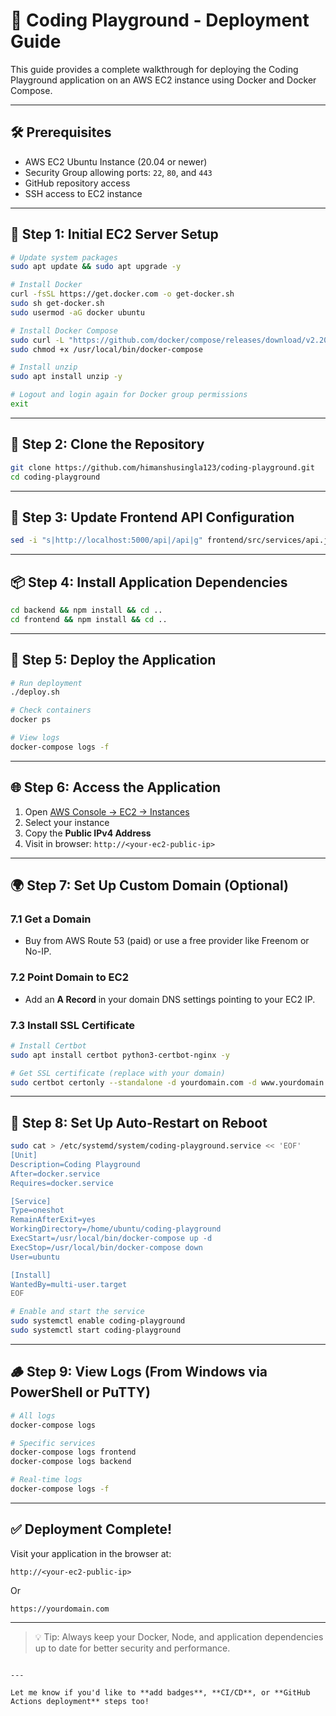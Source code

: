 # 🚀 Coding Playground - Deployment Guide

This guide provides a complete walkthrough for deploying the Coding Playground application on an AWS EC2 instance using Docker and Docker Compose.

---

## 🛠️ Prerequisites

- AWS EC2 Ubuntu Instance (20.04 or newer)
- Security Group allowing ports: `22`, `80`, and `443`
- GitHub repository access
- SSH access to EC2 instance

---

## 🔧 Step 1: Initial EC2 Server Setup

```bash
# Update system packages
sudo apt update && sudo apt upgrade -y

# Install Docker
curl -fsSL https://get.docker.com -o get-docker.sh
sudo sh get-docker.sh
sudo usermod -aG docker ubuntu

# Install Docker Compose
sudo curl -L "https://github.com/docker/compose/releases/download/v2.20.0/docker-compose-$(uname -s)-$(uname -m)" -o /usr/local/bin/docker-compose
sudo chmod +x /usr/local/bin/docker-compose

# Install unzip
sudo apt install unzip -y

# Logout and login again for Docker group permissions
exit
````

---

## 📁 Step 2: Clone the Repository

```bash
git clone https://github.com/himanshusingla123/coding-playground.git
cd coding-playground
```

---

## 🧠 Step 3: Update Frontend API Configuration

```bash
sed -i "s|http://localhost:5000/api|/api|g" frontend/src/services/api.js
```

---

## 📦 Step 4: Install Application Dependencies

```bash
cd backend && npm install && cd ..
cd frontend && npm install && cd ..
```

---

## 🚀 Step 5: Deploy the Application

```bash
# Run deployment
./deploy.sh

# Check containers
docker ps

# View logs
docker-compose logs -f
```

---

## 🌐 Step 6: Access the Application

1. Open [AWS Console → EC2 → Instances](https://console.aws.amazon.com/ec2/)
2. Select your instance
3. Copy the **Public IPv4 Address**
4. Visit in browser: `http://<your-ec2-public-ip>`

---

## 🌍 Step 7: Set Up Custom Domain (Optional)

### 7.1 Get a Domain

* Buy from AWS Route 53 (paid) or use a free provider like Freenom or No-IP.

### 7.2 Point Domain to EC2

* Add an **A Record** in your domain DNS settings pointing to your EC2 IP.

### 7.3 Install SSL Certificate

```bash
# Install Certbot
sudo apt install certbot python3-certbot-nginx -y

# Get SSL certificate (replace with your domain)
sudo certbot certonly --standalone -d yourdomain.com -d www.yourdomain.com
```

---

## 🔁 Step 8: Set Up Auto-Restart on Reboot

```bash
sudo cat > /etc/systemd/system/coding-playground.service << 'EOF'
[Unit]
Description=Coding Playground
After=docker.service
Requires=docker.service

[Service]
Type=oneshot
RemainAfterExit=yes
WorkingDirectory=/home/ubuntu/coding-playground
ExecStart=/usr/local/bin/docker-compose up -d
ExecStop=/usr/local/bin/docker-compose down
User=ubuntu

[Install]
WantedBy=multi-user.target
EOF

# Enable and start the service
sudo systemctl enable coding-playground
sudo systemctl start coding-playground
```

---

## 🪵 Step 9: View Logs (From Windows via PowerShell or PuTTY)

```bash
# All logs
docker-compose logs

# Specific services
docker-compose logs frontend
docker-compose logs backend

# Real-time logs
docker-compose logs -f
```

---

## ✅ Deployment Complete!

Visit your application in the browser at:

```text
http://<your-ec2-public-ip>
```

Or

```text
https://yourdomain.com
```

---

> 💡 Tip: Always keep your Docker, Node, and application dependencies up to date for better security and performance.

```

---

Let me know if you'd like to **add badges**, **CI/CD**, or **GitHub Actions deployment** steps too!
